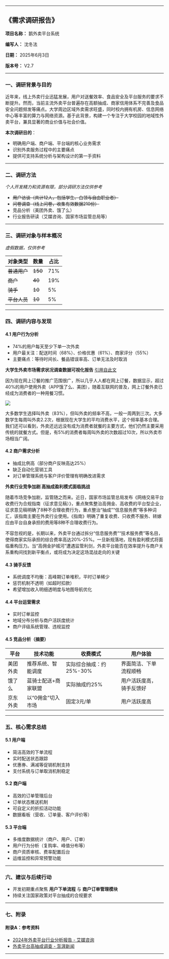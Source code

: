 
---

## 《需求调研报告》

**项目名称：** 鹅外卖平台系统

**编写人：** 沈冬法

**日期：** 2025年6月3日

**版本号：** V2.7

---

### 一、调研背景与目的

近年来，线上外卖行业迅猛发展，用户对送餐效率、食品安全及平台服务的要求不断提升。然而，当前主流外卖平台普遍存在高额抽成、商家信用体系不完善及食品安全问题频发等痛点。大学周边区域外卖需求旺盛，同时校内拥有机房、信息网络中心等丰富的算力与网络资源。基于此背景，构建一个专注于大学校园的地域性外卖平台，兼具显著的商业价值与社会价值。

**本次调研目的**：

* 明确用户端、商户端、平台端的核心业务需求
* 识别外卖服务过程中的主要痛点
* 提供可支持系统分析与架构设计的第一手资料

---

### 二、调研方法

*个人开发精力和资源有限，部分调研方法仅供参考*

* ~~用户访谈（共计12人，包括学生、白领与自由职业者）~~
* ~~问卷调查（线上问卷，收集有效数据210份）~~
* 竞品分析（美团外卖、饿了么）
* 行业报告研读（艾媒咨询、国家市场监管总局等）

---

### 三、调研对象与样本概况
*虚假数据，仅供参考*

| 对象类型 | 数量  | 占比  |
| ---- | --- | --- |
| ~~普通用户~~ | ~~150~~ | 71% |
| ~~商户~~   | ~~40~~  | 19% |
| ~~骑手~~   | ~~10~~  | 5%  |
| ~~平台人员~~ | ~~10~~  | 5%  |

---

### 四、调研内容与发现

#### 4.1 用户行为分析

* 74%的用户每天至少下单一次外卖
* 用户最关注：配送时间（68%）、价格优惠（61%）、商家评分（55%）
* 主要痛点：等待时间长、餐品错误率高、订单无法及时取消

**大学生外卖市场需求状况调查数据可视化报告**
[引用自此文](https://developer.aliyun.com/article/1493445)

因为现在网上订餐的推广范围很广，所以几乎人人都在网上订餐，数据显示，超过40%的用户使用外卖（APP饿了么、美团），随着互联网的普及，网上订餐外卖已经成为消费者的一种用餐习惯。

![](https://picbed0521.oss-cn-shanghai.aliyuncs.com/blogpic/202506031403208.png)

大多数学生选择叫外卖（83%），但叫外卖的频率不高，一般一周两到三次。大多数学生每周叫外卖2.2次，根据现在大学生的平均消费水平，这个频率基本合理。我们还可以看到，外卖还远远没有成为消费者就餐的主要方式，他们仍然主要采用传统的就餐方式。但是，有5%的消费者每周叫外卖的次数超过10次，所以外卖市场相当广阔。

#### 4.2 商户需求分析

* 抽成比例高（部分商户反映高达25%）
* 缺乏自动化营销工具
* 对订单管理系统与客户评价管理有明确改进需求

**外卖行业竞争加剧 高抽成盈利模式面临挑战**

随着市场竞争加剧，监管随之而来。近日，国家市场监管总局发布《网络交易平台收费行为合规指南（征求意见稿）》，重点聚焦整治高佣金、高收费的平台型企业，征求意见稿明确了8种不合理收费行为，重点整治“抽成”“信息服务费”等多种词汇，该指南主要在外卖行业使用。《指南》明确了重复收费、只收费不服务、转嫁应由平台自身承担的费用等8种不合理收费行为。

不容忽视的是，长期以来，外卖平台通过拆分“信息服务费”“技术服务费”等名目，使得商家实际承担的综合费率高达20%-25%。一旦新规落地，现有盈利模式将面临重构压力。当“高佣金护城河”遭遇监管利剑，外卖平台能否在效率提升与商户关系重构间找到新平衡点，或将成为决定这场混战走向的关键

#### 4.3 骑手反馈

* 系统调度不均衡：高峰期订单堆积，平时订单稀少
* 惩罚机制不透明（如超时扣款）
* 希望增加收入明细透明度与地图导航优化

#### 4.4 平台运营需求

* 实时订单监控
* 地域分布分析与商户活跃度统计
* 商户评级系统管理、违规监控

#### 4.5 竞品分析（摘要）

| 平台   | 技术功能       | 收费模式        | 用户体验         |
| ---- | ---------- | ----------- | ------------ |
| 美团外卖 | 推荐系统、智能调度  | 实际综合抽成：约25%-30% | 界面简洁、下单流程顺畅  |
| 饿了么  | 蓝骑士配送+商家联盟 | 实际抽成约25% | 用户活跃度高，骑手反馈好 |
| 京东外卖  | 以“0佣金”切入市场 | 固定3元/单 | 用户活跃度高 |

---

### 五、核心需求总结

#### 5.1 用户端

* 简洁高效的下单流程
* 实时配送状态跟踪
* 优惠券、满减等促销机制支持
* 支付系统与订单取消机制稳定

#### 5.2 商户端

* 高效的订单管理后台
* 订单状态推送机制
* 可自定义的折扣活动功能
* 数据看板（营收、订单量、客户评价等）

#### 5.3 平台端

* 多维度数据统计（商户、用户、订单）
* 用户行为分析（复购率、峰值分布等）
* 商户资质审核、费率配置后台
* 运维监控和异常预警功能

---

### 六、建议与后续行动

* 开发初期重点聚焦 **用户下单流程** 与 **商户订单管理模块**
* 持续关注国家政策对平台抽成的合规要求

---

### 七、附录


#### 附录A：参考资料

* [2024年外卖平台行业分析报告 - 艾媒咨询](https://report.iimedia.cn/report.jsp?reportId=46638)
* [外卖平台高抽成调查 - 澎湃新闻](https://www.thepaper.cn/newsDetail_forward_7103236)

---

